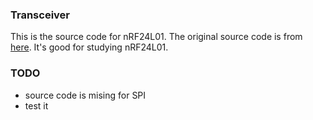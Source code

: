 ### Transceiver

This is the source code for nRF24L01. The original source code is from [here](https://github.com/maniacbug/RF24). It's good for studying nRF24L01.

### TODO
 - source code is mising for SPI
 - test it
